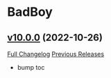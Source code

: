 # BadBoy

## [v10.0.0](https://github.com/funkydude/BadBoy/tree/v10.0.0) (2022-10-26)
[Full Changelog](https://github.com/funkydude/BadBoy/compare/v9.2.5...v10.0.0) [Previous Releases](https://github.com/funkydude/BadBoy/releases)

- bump toc  
